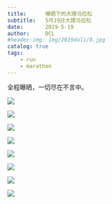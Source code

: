 ```yaml
---
title:      曝晒下的大理马拉松
subtitle:   5月19日大理马拉松
date:       2019-5-19
author:     DCL
#header-img: img/2019dali/8.jpg
catalog: true
tags:
    - run
    - marathon
---
```


全程曝晒，一切尽在不言中。

![](http://daichunlei.com/img/2019dali/1.jpg)

![](http://daichunlei.com/img/2019dali/2.jpg)

![](http://daichunlei.com/img/2019dali/3.jpg)

![](http://daichunlei.com/img/2019dali/4.jpg)

![](http://daichunlei.com/img/2019dali/5.jpg)

![](http://daichunlei.com/img/2019dali/6.jpg)

![](http://daichunlei.com/img/2019dali/7.jpg)

![](http://daichunlei.com/img/2019dali/8.jpg)


